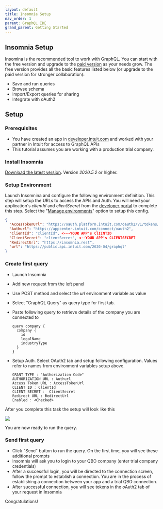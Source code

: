 ```yaml
---
layout: default
title: Insomnia Setup
nav_order: 1
parent: GraphQL IDE
grand_parent: Getting Started
---
```


## Insomnia Setup

Insomina is the recommended tool to work with GraphQL.  You can start with the free version and upgrade to the [paid version](https://insomnia.rest/pricing/) as your needs grow. The free version provides all the basic features listed below (or upgrade to the paid version for stronger collaboration):
* Save and run queries
* Browse schema 
* Import/Export queries for sharing
* Integrate with oAuth2

## Setup

### Prerequisites

* You have created an app in [developer.intuit.com](https://developer.intuit.com) and worked with your partner in Intuit for access to GraphQL APIs
* This tutorial assumes you are working with a production trial company.

### Install Insomnia
[Download the latest version](https://insomnia.rest/download/). Version *2020.5.2* or higher.

### Setup Environment
Launch Insomnina and configure the following environment definition. This step will setup the URLs to access the APIs and Auth. You will need your application's *clientId* and *clientSecret* from the [developer portal](https://developer.intuit.com/app/developer/qbo/docs/build-your-first-app) to complete this step. Select the "[Manage environments](https://support.insomnia.rest/article/18-environment-variables)" option to setup this config.

```json
{
  "AccesTokenUrl": "https://oauth.platform.intuit.com/oauth2/v1/tokens/bearer",
  "Authurl": "https://appcenter.intuit.com/connect/oauth2",
  "ClientId": "clientId", <---YOUR APP's ClIENTID
  "ClientSecret": "clientSecret", <--YOUR APP's CLIENTSECRET
  "RedirectUrl": "https://insomnia.rest",
  "url": "https://public.api.intuit.com/2020-04/graphql"
}
```

### Create first query
* Launch Insomnia
* Add new request from the left panel
* Use POST method and select the *url* environment variable as value
* Select "GraphQL Query" as query type for first tab.
* Paste following query to retrieve details of the company you are connected to
  ```
  query company {
    company {
      id
      legalName
      industryType	
    }
  }
  ```

* Setup Auth. Select OAuth2 tab and setup following configuration.  Values refer to names from environment variables setup above.
  ```
  GRANT TYPE : "Authorization Code"
  AUTHORIZATION URL : Authurl
  Access Token URL : AccessTokenUrl
  CLIENT ID : ClientId
  CLIENT SECRET :  ClientSecret
  Redirect URL : RedirectUrl
  Enabled : <Checked> 
  ```
After you complete this task the setup will look like this 

![](/intuit-api-docs/assets/images/oauth2.png)

You are now ready to run the query.

### Send first query

* Click "Send" button to run the query. On the first time, you will see these additional prompts
* Insomnia will ask you to login to your QBO company (enter trial company credentials)
* After a successful login, you will be directed to the connection screen, follow the prompt to establish a connection. You are in the process of establishing a connection between your app and a trial QBO connection.
* After successful connection, you will see tokens in the oAuth2 tab of your request in Insomnia

Congratulations!
